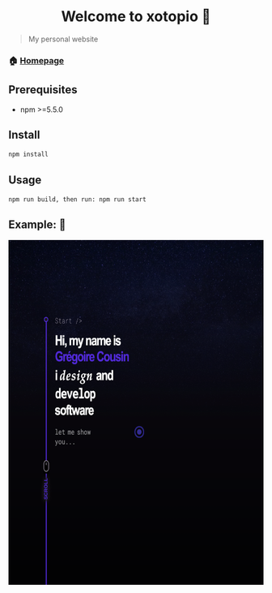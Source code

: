 <h1 align="center">Welcome to xotopio 👋</h1>

> My personal website
### 🏠 [Homepage](http://xotopio.com/)

## Prerequisites

- npm >=5.5.0

## Install

```sh
npm install
```

## Usage

```sh
npm run build, then run: npm run start
```

## Example: 📸

<img src="./example.png" style="height:680px; width:580px"><br>
